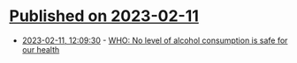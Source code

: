 # [Published on 2023-02-11](index.md)

* [2023-02-11, 12:09:30](https://news.ycombinator.com/item?id=34751649) - [WHO: No level of alcohol consumption is safe for our health](https://old.reddit.com/r/science/comments/10zdnnp/the_world_health_organization_says_no_level_of/)
